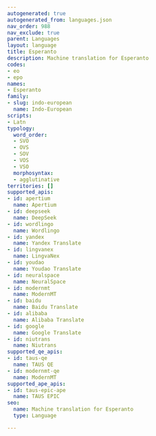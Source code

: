 ```yaml
---
autogenerated: true
autogenerated_from: languages.json
nav_order: 988
nav_exclude: true
parent: Languages
layout: language
title: Esperanto
description: Machine translation for Esperanto
codes:
- eo
- epo
names:
- Esperanto
family:
- slug: indo-european
  name: Indo-European
scripts:
- Latn
typology:
  word_order:
  - SVO
  - OVS
  - SOV
  - VOS
  - VSO
  morphosyntax:
  - agglutinative
territories: []
supported_apis:
- id: apertium
  name: Apertium
- id: deepseek
  name: DeepSeek
- id: wordlingo
  name: Wordlingo
- id: yandex
  name: Yandex Translate
- id: lingvanex
  name: LingvaNex
- id: youdao
  name: Youdao Translate
- id: neuralspace
  name: NeuralSpace
- id: modernmt
  name: ModernMT
- id: baidu
  name: Baidu Translate
- id: alibaba
  name: Alibaba Translate
- id: google
  name: Google Translate
- id: niutrans
  name: Niutrans
supported_qe_apis:
- id: taus-qe
  name: TAUS QE
- id: modernmt-qe
  name: ModernMT
supported_ape_apis:
- id: taus-epic-ape
  name: TAUS EPIC
seo:
  name: Machine translation for Esperanto
  type: Language

---
```


